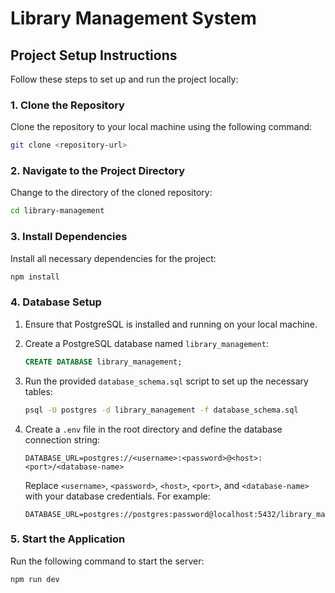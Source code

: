 
# Library Management System

## Project Setup Instructions

Follow these steps to set up and run the project locally:

### 1. Clone the Repository
Clone the repository to your local machine using the following command:
```bash
git clone <repository-url>
```

### 2. Navigate to the Project Directory
Change to the directory of the cloned repository:
```bash
cd library-management
```

### 3. Install Dependencies
Install all necessary dependencies for the project:
```bash
npm install
```

### 4. Database Setup

1. Ensure that PostgreSQL is installed and running on your local machine.
2. Create a PostgreSQL database named `library_management`:
   ```sql
   CREATE DATABASE library_management;
   ```

3. Run the provided `database_schema.sql` script to set up the necessary tables:
   ```bash
   psql -U postgres -d library_management -f database_schema.sql
   ```

4. Create a `.env` file in the root directory and define the database connection string:
   ```
   DATABASE_URL=postgres://<username>:<password>@<host>:<port>/<database-name>
   ```
   Replace `<username>`, `<password>`, `<host>`, `<port>`, and `<database-name>` with your database credentials. For example:
   ```
   DATABASE_URL=postgres://postgres:password@localhost:5432/library_management
   ```

### 5. Start the Application
Run the following command to start the server:
```bash
npm run dev
```
